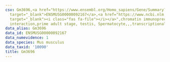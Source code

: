 ```yaml
---
csv: Gm3696,<a href="https://www.ensembl.org/Homo_sapiens/Gene/Summary?db=core;g=ENSMUSG00000092167"
  target="_blank">ENSMUSG00000092167</a>,<a href="https://www.ncbi.nlm.nih.gov/pubmed/25450459"
  target="_blank"><i class="fas fa-file"></i></a>",chromatin immunoprecipitation assay,direct
  interaction,prime adult stage, testis, Spermatocyte,,,transcriptional regulation,
data_alias: Gm3696
data_id: ENSMUSG00000092167
data_numevidence: 1
data_species: Mus musculus
data_taxid: '10090'
title: Gm3696
---
```

